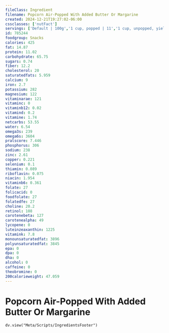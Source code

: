 ```yaml
---
fileClass: Ingredient
filename: Popcorn Air-Popped With Added Butter Or Margarine
created: 2024-12-21T19:27:02-06:00
cssclasses: ['nutFact']
servings: ['Default | 100g','1 cup, popped | 11','1 cup, unpopped, yields | 211','1 oz, unpopped, yields | 25','1 kernel | 0']
id: 785244
foodgroup: Snacks
calories: 425
fat: 14.87
protein: 11.02
carbohydrate: 65.75
sugars: 0.74
fiber: 12.2
cholesterol: 20
saturatedfats: 5.959
calcium: 9
iron: 2.7
potassium: 282
magnesium: 122
vitaminarae: 121
vitaminc: 0
vitaminb12: 0.02
vitamind: 0.2
vitamine: 1.74
netcarbs: 53.55
water: 6.54
omega3s: 239
omega6s: 3604
pralscore: 7.446
phosphorus: 306
sodium: 238
zinc: 2.61
copper: 0.221
selenium: 0.1
thiamin: 0.089
riboflavin: 0.075
niacin: 1.954
vitaminb6: 0.361
folate: 27
folicacid: 0
foodfolate: 27
folatedfe: 27
choline: 20.2
retinol: 108
carotenebeta: 127
carotenealpha: 49
lycopene: 0
luteinzeaxanthin: 1225
vitamink: 7.8
monounsaturatedfat: 3896
polyunsaturatedfat: 3845
epa: 0
dpa: 0
dha: 0
alcohol: 0
caffeine: 0
theobromine: 0
200calorieweight: 47.059
---
```


# Popcorn Air-Popped With Added Butter Or Margarine

```dataviewjs
dv.view("Meta/Scripts/IngredientsFooter")
```